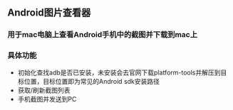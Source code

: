## Android图片查看器

### 用于mac电脑上查看Android手机中的截图并下载到mac上

### 具体功能

- 初始化查找adb是否已安装，未安装会去官网下载platform-tools并解压到目标位置，目标位置即为常见的Android sdk安装路径
- 获取/刷新截图列表
- 手机截图并发送到PC
